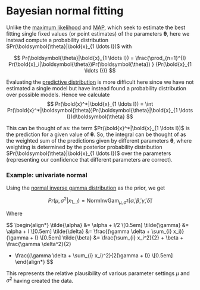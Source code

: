 # Bayesian normal fitting

Unlike the [maximum likelihood](202210101331) and [MAP](202210101339), which
seek to estimate the best fitting single fixed values (or point estimates) of
the parameters $\boldsymbol{\theta}$, here we instead compute a probability
distribution $Pr(\boldsymbol{\theta}|\bold{x}_{1 \ldots I})$ with

$$
Pr(\boldsymbol{\theta}|\bold{x}_{1 \ldots I}) = \frac{\prod_{n=1}^{I} Pr(\bold{x}_i|\boldsymbol{\theta})Pr(\boldsymbol{\theta}) }
{Pr(\bold{x}_{1 \ldots I})}
$$

Evaluating the [predictive distribution](202210131442) is more difficult here
since we have not estimated a single model but have instead found a probability
distribution over possible models. Hence we calculate
$$
Pr(\bold{x}^*|\bold{x}_{1 \ldots I}) = \int
Pr(\bold{x}^*|\boldsymbol{\theta})Pr(\boldsymbol{\theta}|\bold{x}_{1 \ldots
I})d\boldsymbol{\theta}
$$

This can be thought of as: the term $Pr(\bold{x}^*|\bold{x}_{1 \ldots I})$ is
the prediction for a given value of $\boldsymbol{\theta}$. So, the integral can
be thought of as the weighted sum of the predictions given by different
parameters $\boldsymbol{\theta}$, where weighting is determined by the posterior
probability distribution $Pr(\boldsymbol{\theta}|\bold{x}_{1 \ldots I})$ over
the parameters (representing our confidence that different parameters are
correct).

### Example: univariate normal

Using the [normal inverse gamma distribution](202210091117) as the prior, we get

$$
Pr(\mu, \sigma^2|x_{1 \ldots I}) =
\text{NormInvGam}_{\mu,\sigma^2}[\tilde{\alpha}, \tilde{\beta}, \tilde{\gamma}, \tilde{\delta}]
$$

Where

$$
\begin{align*}
\tilde{\alpha} &= \alpha + I/2 \\[0.5em]
\tilde{\gamma} &= \alpha + I \\[0.5em]
\tilde{\delta} &= \frac{(\gamma \delta + \sum_{i} x_i)}{\gamma + I} \\[0.5em]
\tilde{\beta} &= \frac{\sum_{i} x_i^2}{2} + \beta + \frac{\gamma \delta^2}{2}
- \frac{(\gamma \delta + \sum_{i} x_i)^2}{2(\gamma + I)}
\\[0.5em]
\end{align*}
$$


This represents the relative plausibility of various parameter settings $\mu$
and $\sigma^2$ having created the data.
